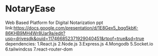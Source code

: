 # NotaryEase
Web Based Platform for Digital Notarization
ppt link:https://docs.google.com/presentation/d/1E8Gex5_bqg5kbK-86KHB9MH4Wr8Uar9a/edit?usp=drivesdk&ouid=117466852371929040451&rtpof=true&sd=true
dependencies:
1.React.js
2.Node.js
3.Express.js
4.Mongodb
5.Socket.io
6.tailwindcss
7.react-router-dom

